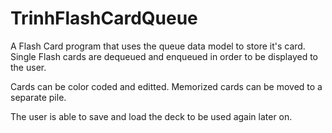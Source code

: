 # TrinhFlashCardQueue

A Flash Card program that uses the queue data model to store it's card. Single Flash cards are dequeued and enqueued in
order to be displayed to the user.

Cards can be color coded and editted. Memorized cards can be moved to a separate pile.

The user is able to save and load the deck to be used again later on.
